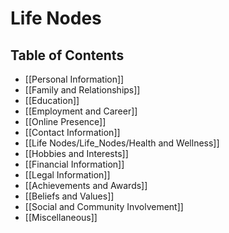 # Life Nodes

## Table of Contents

- [[Personal Information]]
- [[Family and Relationships]]
- [[Education]]
- [[Employment and Career]]
- [[Online Presence]]
- [[Contact Information]]
- [[Life Nodes/Life_Nodes/Health and Wellness]]
- [[Hobbies and Interests]]
- [[Financial Information]]
- [[Legal Information]]
- [[Achievements and Awards]]
- [[Beliefs and Values]]
- [[Social and Community Involvement]]
- [[Miscellaneous]]
